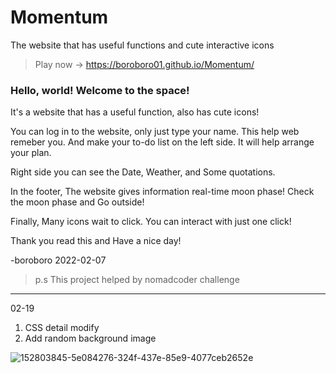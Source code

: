 # Momentum
The website that has useful functions and cute interactive icons

>Play now ->  https://boroboro01.github.io/Momentum/

### Hello, world! Welcome to the space!

It's a website that has a useful function, also has cute icons!

You can log in to the website, only just type your name. This help web remeber you.
And make your to-do list on the left side. It will help arrange your plan.

Right side you can see the Date, Weather, and Some quotations.

In the footer, The website gives information real-time moon phase! Check the moon phase and Go outside!

Finally, Many icons wait to click. You can interact with just one click!

Thank you read this and Have a nice day!

-boroboro 2022-02-07

>p.s This project helped by nomadcoder challenge

---
02-19
1. CSS detail modify
2. Add random background image

![152803845-5e084276-324f-437e-85e9-4077ceb2652e](https://user-images.githubusercontent.com/98679575/154804531-84b0ad96-bc1a-4fa4-8f48-560df296f6b4.png)


